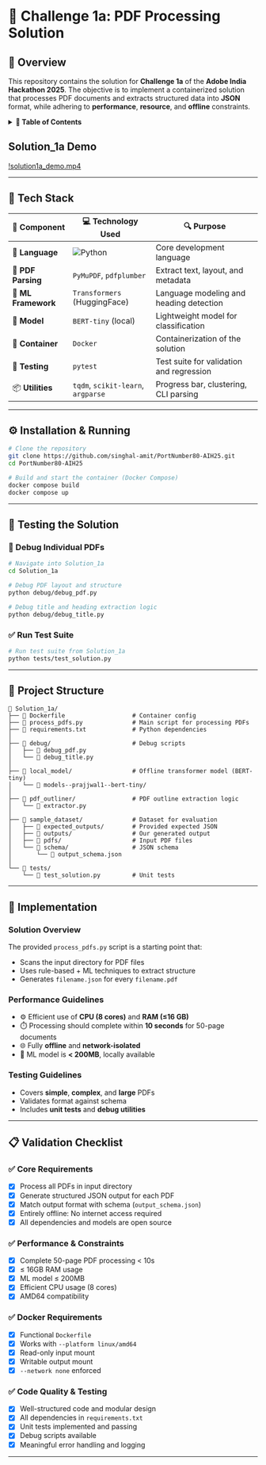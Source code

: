 # 📄 Challenge 1a: PDF Processing Solution

## 🏁 Overview
This repository contains the solution for **Challenge 1a** of the **Adobe India Hackathon 2025**. The objective is to implement a containerized solution that processes PDF documents and extracts structured data into **JSON** format, while adhering to **performance**, **resource**, and **offline** constraints.

<details>
<summary><strong>📑 Table of Contents</strong></summary>

- [🏁 Overview](#-overview)  
- [🧠 Tech Stack](#-tech-stack)
- [⚙️ Installation & Running](#️-installation--running)
- [🧪 Testing the Solution](#-testing-the-solution)
- [📁 Project Structure](#-project-structure)
- [📌 Implementation Details](#-implementation)
- [📋 Validation Checklist](#-validation-checklist)

</details>

## Solution_1a Demo

[!solution1a_demo.mp4](https://github.com/user-attachments/assets/ce1a6c98-7159-4197-acea-54de93998d99)

---

## 🧠 Tech Stack

| 🔧 Component       | 💻 Technology Used                                      | 🔍 Purpose                                |
|-------------------|---------------------------------------------------------|-------------------------------------------|
| 🐍 **Language**    | ![Python](https://img.shields.io/badge/Python-3.11-blue) | Core development language                  |
| 📄 **PDF Parsing** | `PyMuPDF`, `pdfplumber`                                | Extract text, layout, and metadata         |
| 🤖 **ML Framework**| `Transformers` (HuggingFace)                           | Language modeling and heading detection    |
| 🧠 **Model**       | `BERT-tiny` (local)                                    | Lightweight model for classification       |
| 🐳 **Container**   | `Docker`                                               | Containerization of the solution           |
| 🧪 **Testing**     | `pytest`                                               | Test suite for validation and regression   |
| 📦 **Utilities**   | `tqdm`, `scikit-learn`, `argparse`                     | Progress bar, clustering, CLI parsing      |

---

## ⚙️ Installation & Running

```bash
# Clone the repository
git clone https://github.com/singhal-amit/PortNumber80-AIH25.git
cd PortNumber80-AIH25

# Build and start the container (Docker Compose)
docker compose build
docker compose up
````

---

## 🧪 Testing the Solution

### 🐞 Debug Individual PDFs

```bash
# Navigate into Solution_1a
cd Solution_1a

# Debug PDF layout and structure
python debug/debug_pdf.py

# Debug title and heading extraction logic
python debug/debug_title.py
```

### ✅ Run Test Suite

```bash
# Run test suite from Solution_1a
python tests/test_solution.py
```

---

## 📁 Project Structure

```
📁 Solution_1a/
├── 📄 Dockerfile                   # Container config
├── 📄 process_pdfs.py              # Main script for processing PDFs
├── 📄 requirements.txt             # Python dependencies
│
├── 📁 debug/                       # Debug scripts
│   ├── 🐞 debug_pdf.py
│   └── 🐞 debug_title.py
│
├── 📁 local_model/                 # Offline transformer model (BERT-tiny)
│   └── 📁 models--prajjwal1--bert-tiny/
│
├── 📁 pdf_outliner/                # PDF outline extraction logic
│   └── 📄 extractor.py
│
├── 📁 sample_dataset/              # Dataset for evaluation
│   ├── 📁 expected_outputs/        # Provided expected JSON
│   ├── 📁 outputs/                 # Our generated output
│   ├── 📁 pdfs/                    # Input PDF files
│   └── 📁 schema/                  # JSON schema
│       └── 📄 output_schema.json
│
└── 📁 tests/
    └── 📄 test_solution.py         # Unit tests
```

---

## 📌 Implementation

### Solution Overview

The provided `process_pdfs.py` script is a starting point that:

* Scans the input directory for PDF files
* Uses rule-based + ML techniques to extract structure
* Generates `filename.json` for every `filename.pdf`

### Performance Guidelines

* ⚙️ Efficient use of **CPU (8 cores)** and **RAM (≤16 GB)**
* ⏱️ Processing should complete within **10 seconds** for 50-page documents
* 🌐 Fully **offline** and **network-isolated**
* 🧠 ML model is **< 200MB**, locally available

### Testing Guidelines

* Covers **simple**, **complex**, and **large** PDFs
* Validates format against schema
* Includes **unit tests** and **debug utilities**

---

## 📋 Validation Checklist

### ✅ Core Requirements

* [x] Process all PDFs in input directory
* [x] Generate structured JSON output for each PDF
* [x] Match output format with schema (`output_schema.json`)
* [x] Entirely offline: No internet access required
* [x] All dependencies and models are open source

### ✅ Performance & Constraints

* [x] Complete 50-page PDF processing < 10s
* [x] ≤ 16GB RAM usage
* [x] ML model ≤ 200MB
* [x] Efficient CPU usage (8 cores)
* [x] AMD64 compatibility

### ✅ Docker Requirements

* [x] Functional `Dockerfile`
* [x] Works with `--platform linux/amd64`
* [x] Read-only input mount
* [x] Writable output mount
* [x] `--network none` enforced

### ✅ Code Quality & Testing

* [x] Well-structured code and modular design
* [x] All dependencies in `requirements.txt`
* [x] Unit tests implemented and passing
* [x] Debug scripts available
* [x] Meaningful error handling and logging

---

